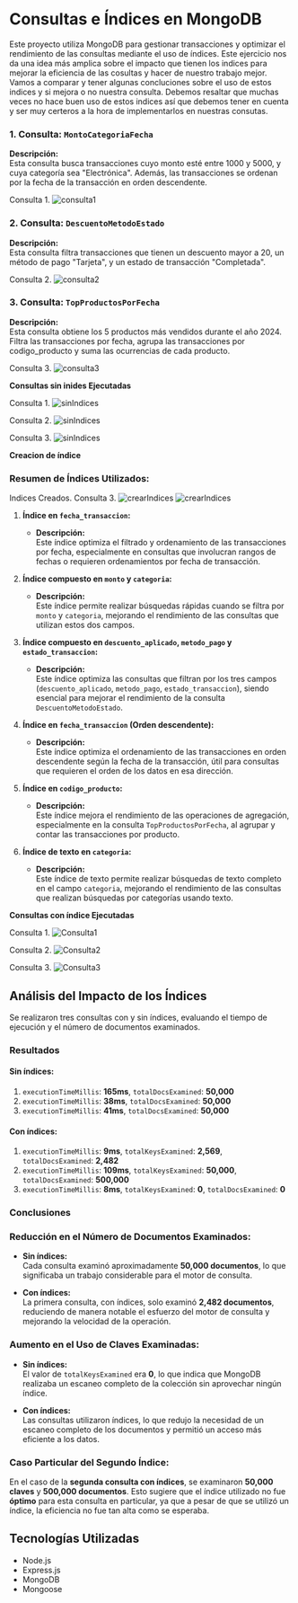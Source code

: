 # Consultas e Índices en MongoDB

Este proyecto utiliza MongoDB para gestionar transacciones y optimizar el rendimiento de las consultas mediante el uso de índices. Este ejercicio nos da una idea más amplica sobre el impacto que tienen los indices para mejorar la eficiencia de las cosultas y hacer de nuestro trabajo mejor. Vamos a comparar y tener algunas concluciones sobre el uso de estos indices y si mejora o no nuestra consulta. Debemos resaltar que muchas veces no hace buen uso de estos indices así que debemos tener en cuenta y ser muy certeros a la hora de implementarlos en nuestras consutas.
### 1. Consulta: `MontoCategoriaFecha`

**Descripción:**  
Esta consulta busca transacciones cuyo monto esté entre 1000 y 5000, y cuya categoría sea "Electrónica". Además, las transacciones se ordenan por la fecha de la transacción en orden descendente.

Consulta 1.
![consulta1](/assets/evidencia/consulta1.png)


### 2. Consulta: `DescuentoMetodoEstado`

**Descripción:**  
Esta consulta filtra transacciones que tienen un descuento mayor a 20, un método de pago "Tarjeta", y un estado de transacción "Completada".

Consulta 2.
![consulta2](/assets/evidencia/consulta2.png)



### 3. Consulta: `TopProductosPorFecha`

**Descripción:**  
Esta consulta obtiene los 5 productos más vendidos durante el año 2024. Filtra las transacciones por fecha, agrupa las transacciones por codigo_producto y suma las ocurrencias de cada producto.

Consulta 3.
![consulta3](/assets/evidencia/consulta3.png)


**Consultas sin inides Ejecutadas**


Consulta 1.
![sinIndices](/assets/sinIndices/1.png)

Consulta 2.
![sinIndices](/assets/sinIndices/2.png)

Consulta 3.
![sinIndices](/assets/sinIndices/3.png)


**Creacion de índice**

### Resumen de Índices Utilizados:

Indices Creados.
Consulta 3.
![crearIndices](/assets/crearIndices.png)
![crearIndices](/assets/evidencia/creacionIndexMongo.png)

1. **Índice en `fecha_transaccion`:**  

   - **Descripción:**  
     Este índice optimiza el filtrado y ordenamiento de las transacciones por fecha, especialmente en consultas que involucran rangos de fechas o requieren ordenamientos por fecha de transacción.

2. **Índice compuesto en `monto` y `categoria`:**  
    
   - **Descripción:**  
     Este índice permite realizar búsquedas rápidas cuando se filtra por `monto` y `categoria`, mejorando el rendimiento de las consultas que utilizan estos dos campos.

3. **Índice compuesto en `descuento_aplicado`, `metodo_pago` y `estado_transaccion`:**  

   - **Descripción:**  
     Este índice optimiza las consultas que filtran por los tres campos (`descuento_aplicado`, `metodo_pago`, `estado_transaccion`), siendo esencial para mejorar el rendimiento de la consulta `DescuentoMetodoEstado`.

4. **Índice en `fecha_transaccion` (Orden descendente):**  
    
   - **Descripción:**  
     Este índice optimiza el ordenamiento de las transacciones en orden descendente según la fecha de la transacción, útil para consultas que requieren el orden de los datos en esa dirección.

5. **Índice en `codigo_producto`:**  

   - **Descripción:**  
     Este índice mejora el rendimiento de las operaciones de agregación, especialmente en la consulta `TopProductosPorFecha`, al agrupar y contar las transacciones por producto.

6. **Índice de texto en `categoria`:**  

   - **Descripción:**  
     Este índice de texto permite realizar búsquedas de texto completo en el campo `categoria`, mejorando el rendimiento de las consultas que realizan búsquedas por categorías usando texto.

**Consultas con índice Ejecutadas**


Consulta 1.
![Consulta1](/assets/conIndices/1.png)

Consulta 2.
![Consulta2](/assets/conIndices/2.png)

Consulta 3.
![Consulta3](/assets/conIndices/3.png)


## Análisis del Impacto de los Índices

Se realizaron tres consultas con y sin índices, evaluando el tiempo de ejecución y el número de documentos examinados.

### **Resultados**
#### **Sin índices:**
1. `executionTimeMillis`: **165ms**, `totalDocsExamined`: **50,000**
2. `executionTimeMillis`: **38ms**, `totalDocsExamined`: **50,000**
3. `executionTimeMillis`: **41ms**, `totalDocsExamined`: **50,000**

#### **Con índices:**
1. `executionTimeMillis`: **9ms**, `totalKeysExamined`: **2,569**, `totalDocsExamined`: **2,482**
2. `executionTimeMillis`: **109ms**, `totalKeysExamined`: **50,000**, `totalDocsExamined`: **500,000**
3. `executionTimeMillis`: **8ms**, `totalKeysExamined`: **0**, `totalDocsExamined`: **0**

### **Conclusiones**

### Reducción en el Número de Documentos Examinados:

- **Sin índices:**  
  Cada consulta examinó aproximadamente **50,000 documentos**, lo que significaba un trabajo considerable para el motor de consulta.

- **Con índices:**  
  La primera consulta, con índices, solo examinó **2,482 documentos**, reduciendo de manera notable el esfuerzo del motor de consulta y mejorando la velocidad de la operación.

### Aumento en el Uso de Claves Examinadas:

- **Sin índices:**  
  El valor de `totalKeysExamined` era **0**, lo que indica que MongoDB realizaba un escaneo completo de la colección sin aprovechar ningún índice.

- **Con índices:**  
  Las consultas utilizaron índices, lo que redujo la necesidad de un escaneo completo de los documentos y permitió un acceso más eficiente a los datos.

### Caso Particular del Segundo Índice:

En el caso de la **segunda consulta con índices**, se examinaron **50,000 claves** y **500,000 documentos**. Esto sugiere que el índice utilizado no fue **óptimo** para esta consulta en particular, ya que a pesar de que se utilizó un índice, la eficiencia no fue tan alta como se esperaba.


## Tecnologías Utilizadas
- Node.js
- Express.js
- MongoDB
- Mongoose